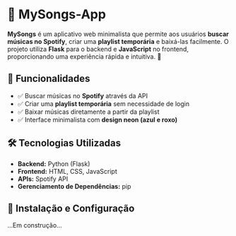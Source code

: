 # 🎵 MySongs-App  

**MySongs** é um aplicativo web minimalista que permite aos usuários **buscar músicas no Spotify**, criar uma **playlist temporária** e baixá-las facilmente. O projeto utiliza **Flask** para o backend e **JavaScript** no frontend, proporcionando uma experiência rápida e intuitiva. 🚀  

## 🌟 Funcionalidades  

- ✅ Buscar músicas no **Spotify** através da API  
- ✅ Criar uma **playlist temporária** sem necessidade de login  
- ✅ Baixar músicas diretamente a partir da playlist  
- ✅ Interface minimalista com **design neon (azul e roxo)**  

## 🛠 Tecnologias Utilizadas  

- **Backend:** Python (Flask)  
- **Frontend:** HTML, CSS, JavaScript  
- **APIs:** Spotify API  
- **Gerenciamento de Dependências:** pip  

## 🚀 Instalação e Configuração
...Em construção...
